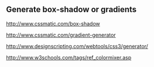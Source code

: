 ## Generate box-shadow or gradients

http://www.cssmatic.com/box-shadow

http://www.cssmatic.com/gradient-generator

http://www.designscripting.com/webtools/css3/generator/

http://www.w3schools.com/tags/ref_colormixer.asp